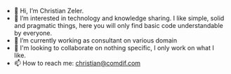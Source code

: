 - 👋 Hi, I’m Christian Zeler.
- 👀 I’m interested in technology and knowledge sharing.
I like simple, solid and pragmatic things, here you will only find basic code understandable by everyone.
- 🌱 I’m currently working as consultant on various domain
- 💞️ I'm looking to collaborate on nothing specific, I only work on what I like.
- 📫 How to reach me: christian@comdif.com

<!---
comdif/comdif is a ✨ special ✨ repository because its `README.md` (this file) appears on your GitHub profile.
You can click the Preview link to take a look at your changes.
--->
